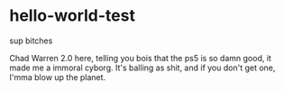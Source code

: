 # hello-world-test

sup bitches

Chad Warren 2.0 here, telling you bois that the ps5 is so damn good, it made me a immoral cyborg.  It's balling as shit, and if you don't get one, I'mma blow up the planet.
